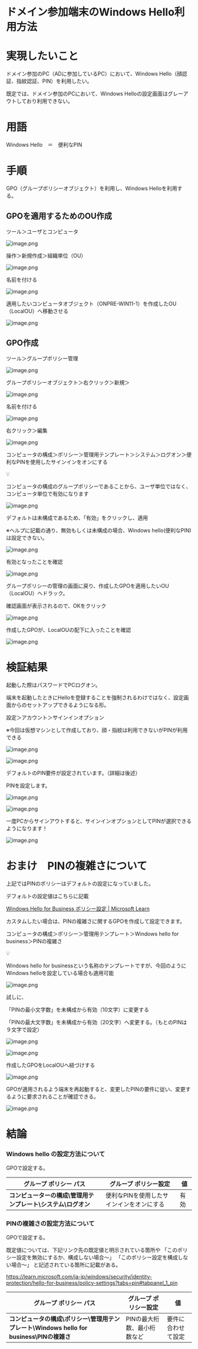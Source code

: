 # ドメイン参加端末のWindows Hello利用方法

# 実現したいこと

ドメイン参加のPC（ADに参加しているPC）において、Windows Hello（顔認証、指紋認証、PIN）を利用したい。

既定では、ドメイン参加のPCにおいて、Windows Helloの設定画面はグレーアウトしており利用できない。

# 用語

Windows Hello　＝　便利なPIN

# 手順

GPO（グループポリシーオブジェクト）を利用し、Windows Helloを利用する。

## GPOを適用するためのOU作成

ツール＞ユーザとコンピュータ

![image.png](image.png)

操作＞新規作成＞組織単位（OU）

![image.png](image%201.png)

名前を付ける

![image.png](image%202.png)

適用したいコンピュータオブジェクト（ONPRE-WIN11-1）を作成したOU（LocalOU）へ移動させる

![image.png](image%203.png)

## GPO作成

ツール＞グループポリシー管理

![image.png](image%204.png)

グループポリシーオブジェクト＞右クリック＞新規＞

![image.png](image%205.png)

名前を付ける

![image.png](image%206.png)

右クリック＞編集

![image.png](image%207.png)

コンピュータの構成＞ポリシー＞管理用テンプレート＞システム＞ログオン＞便利なPINを使用したサインインをオンにする

<aside>
💡

コンピュータの構成のグループポリシーであることから、ユーザ単位ではなく、コンピュータ単位で有効になります

</aside>

![image.png](image%208.png)

デフォルトは未構成であるため、「有効」をクリックし、適用

※ヘルプに記載の通り、無効もしくは未構成の場合、Windows hello(便利なPIN)は設定できない。

![image.png](image%209.png)

有効となったことを確認

![image.png](image%2010.png)

グループポリシーの管理の画面に戻り、作成したGPOを適用したいOU（LocalOU）へドラック。

確認画面が表示されるので、OKをクリック

![image.png](image%2011.png)

作成したGPOが、LocalOUの配下に入ったことを確認

![image.png](image%2012.png)

# 検証結果

起動した際はパスワードでPCログオン。

端末を起動したときにHelloを登録することを強制されるわけではなく、設定画面からのセットアップできるようになる形。

設定＞アカウント＞サインインオプション

※今回は仮想マシンとして作成しており、顔・指紋は利用できないがPINが利用できる

![image.png](image%2013.png)

![image.png](image%2014.png)

デフォルトのPIN要件が設定されています。（詳細は後述）

PINを設定します。

![image.png](image%2015.png)

![image.png](image%2016.png)

一度PCからサインアウトすると、サインインオプションとしてPINが選択できるようになります！

![image.png](image%2017.png)

# おまけ　PINの複雑さについて

上記ではPINのポリシーはデフォルトの設定になっていました。

デフォルトの設定値はこちらに記載

[Windows Hello for Business ポリシー設定 | Microsoft Learn](https://learn.microsoft.com/ja-jp/windows/security/identity-protection/hello-for-business/policy-settings?tabs=pin#tabpanel_1_pin)

カスタムしたい場合は、PINの複雑さに関するGPOを作成して設定できます。

コンピュータの構成＞ポリシー＞管理用テンプレート＞Windows hello for business＞PINの複雑さ

<aside>
💡

Windows hello for businessという名称のテンプレートですが、今回のようにWindows helloを設定している場合も適用可能

</aside>

![image.png](image%2018.png)

試しに、

「PINの最小文字数」を未構成から有効（10文字）に変更する

「PINの最大文字数」を未構成から有効（20文字）へ変更する。（もとのPINは９文字で設定）

![image.png](image%2019.png)

![image.png](image%2020.png)

作成したGPOをLocalOUへ紐づけする

![image.png](image%2021.png)

GPOが適用されるよう端末を再起動すると、変更したPINの要件に従い、変更するように要求されることが確認できる。

![image.png](image%2022.png)

# 結論

### Windows hello の設定方法について

GPOで設定する。

| グループ ポリシー パス | グループ ポリシー設定 | 値 |
| --- | --- | --- |
| **コンピューターの構成\管理用テンプレート\システム\ログオン** | 便利なPINを使用したサインインをオンにする | 有効 |

### PINの複雑さの設定方法について

GPOで設定する。

既定値については、下記リンク先の既定値と明示されている箇所や 「このポリシー設定を無効にするか、構成しない場合～」 「このポリシー設定を構成しない場合～」 と記述されている箇所に記載がある。

https://learn.microsoft.com/ja-jp/windows/security/identity-protection/hello-for-business/policy-settings?tabs=pin#tabpanel_1_pin

| グループ ポリシー パス | グループ ポリシー設定 | 値 |
| --- | --- | --- |
| **コンピュータの構成\ポリシー\管理用テンプレート\Windows hello for business\PINの複雑さ** | PINの最大桁数、最小桁数など | 要件に合わせて設定 |